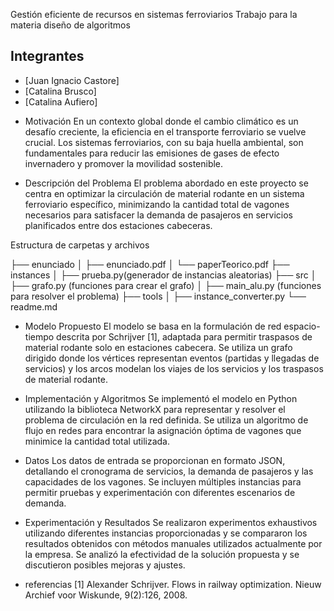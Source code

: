  Gestión eficiente de recursos en sistemas ferroviarios
 Trabajo para la materia diseño de algoritmos

## Integrantes
- [Juan Ignacio Castore]
- [Catalina Brusco]
- [Catalina Aufiero]


+ Motivación
En un contexto global donde el cambio climático es un desafío creciente, la eficiencia en el transporte ferroviario se vuelve crucial. Los sistemas ferroviarios, con su baja huella ambiental, son fundamentales para reducir las emisiones de gases de efecto invernadero y promover la movilidad sostenible.

+ Descripción del Problema
El problema abordado en este proyecto se centra en optimizar la circulación de material rodante en un sistema ferroviario específico, minimizando la cantidad total de vagones necesarios para satisfacer la demanda de pasajeros en servicios planificados entre dos estaciones cabeceras.

Estructura de carpetas y archivos

├── enunciado
│   ├── enunciado.pdf
│   └── paperTeorico.pdf
├── instances
│   ├── prueba.py(generador de instancias aleatorias)
├── src
│   ├── grafo.py (funciones para crear el grafo)
│   ├── main_alu.py (funciones para resolver el problema)
├── tools
│   ├── instance_converter.py
└── readme.md

+ Modelo Propuesto
El modelo se basa en la formulación de red espacio-tiempo descrita por Schrijver [1], adaptada para permitir traspasos de material rodante solo en estaciones cabecera. Se utiliza un grafo dirigido donde los vértices representan eventos (partidas y llegadas de servicios) y los arcos modelan los viajes de los servicios y los traspasos de material rodante.

+ Implementación y Algoritmos
Se implementó el modelo en Python utilizando la biblioteca NetworkX para representar y resolver el problema de circulación en la red definida. Se utiliza un algoritmo de flujo en redes para encontrar la asignación óptima de vagones que minimice la cantidad total utilizada.

+ Datos
Los datos de entrada se proporcionan en formato JSON, detallando el cronograma de servicios, la demanda de pasajeros y las capacidades de los vagones. Se incluyen múltiples instancias para permitir pruebas y experimentación con diferentes escenarios de demanda.

+ Experimentación y Resultados
Se realizaron experimentos exhaustivos utilizando diferentes instancias proporcionadas y se compararon los resultados obtenidos con métodos manuales utilizados actualmente por la empresa. Se analizó la efectividad de la solución propuesta y se discutieron posibles mejoras y ajustes.

+ referencias
[1] Alexander Schrijver. Flows in railway optimization. Nieuw Archief voor Wiskunde, 9(2):126, 2008.

